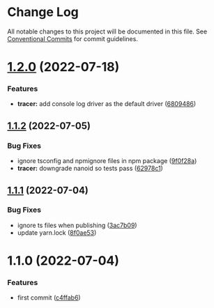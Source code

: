 # Change Log

All notable changes to this project will be documented in this file.
See [Conventional Commits](https://conventionalcommits.org) for commit guidelines.

# [1.2.0](https://github.com/binibiz/nodejs-commons/compare/@binibiz/tracer@1.1.2...@binibiz/tracer@1.2.0) (2022-07-18)


### Features

* **tracer:** add console log driver as the default driver ([6809486](https://github.com/binibiz/nodejs-commons/commit/6809486c1a906554e08d2bd19e6103d06c23f368))





## [1.1.2](https://github.com/binibiz/nodejs-commons/compare/@binibiz/tracer@1.1.1...@binibiz/tracer@1.1.2) (2022-07-05)


### Bug Fixes

* ignore tsconfig and npmignore files in npm package ([9f0f28a](https://github.com/binibiz/nodejs-commons/commit/9f0f28a3c171d2ed73d5b5ed8c403fe25a36b267))
* **tracer:** downgrade nanoid so tests pass ([62978c1](https://github.com/binibiz/nodejs-commons/commit/62978c16a8f7d50edcc0724c01ac50480b72e1a7))





## [1.1.1](https://github.com/binibiz/nodejs-commons/compare/@binibiz/tracer@1.1.0...@binibiz/tracer@1.1.1) (2022-07-04)


### Bug Fixes

* ignore ts files when publishing ([3ac7b09](https://github.com/binibiz/nodejs-commons/commit/3ac7b0997810777a54e9def85e139b8435646be6))
* update yarn.lock ([8f0ae53](https://github.com/binibiz/nodejs-commons/commit/8f0ae531b9b8c74cd2c43d38094a80c1ccdca493))





# 1.1.0 (2022-07-04)


### Features

* first commit ([c4ffab6](https://github.com/binibiz/nodejs-commons/commit/c4ffab6bb43999506c46ab2e32e51fea077f5307))
